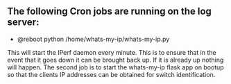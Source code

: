 ## The following Cron jobs are running on the log server:

* @reboot python /home/whats-my-ip/whats-my-ip.py

This will start the IPerf daemon every minute. This is to ensure that in the event that it goes down it can be brought back up. If it is already up nothing will happen. The second job is to start the whats-my-ip flask app on bootup so that the clients IP addresses can be obtained for switch identification.

